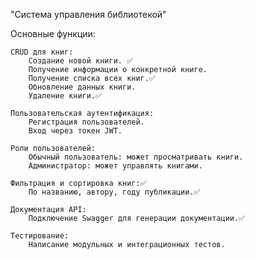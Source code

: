 "Система управления библиотекой" 

  Основные функции:

    CRUD для книг:
        Создание новой книги. ✅
        Получение информации о конкретной книге.
        Получение списка всех книг.✅
        Обновление данных книги.
        Удаление книги.✅

    Пользовательская аутентификация:
        Регистрация пользователей.
        Вход через токен JWT.

    Роли пользователей:
        Обычный пользователь: может просматривать книги.
        Администратор: может управлять книгами.

    Фильтрация и сортировка книг:✅
        По названию, автору, году публикации.✅

    Документация API:
        Подключение Swagger для генерации документации.✅

    Тестирование:
        Написание модульных и интеграционных тестов.
